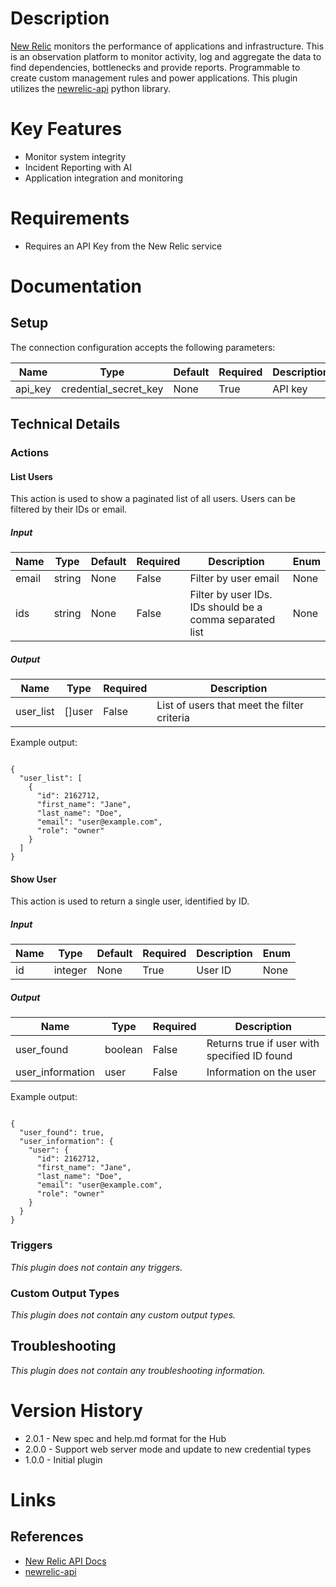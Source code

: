 # Description

[New Relic](https://www.newrelic.com) monitors the performance of applications and infrastructure.
This is an observation platform to monitor activity, log and aggregate the data to find dependencies, bottlenecks
and provide reports. Programmable to create custom management rules and power applications.
This plugin utilizes the [newrelic-api](https://pypi.python.org/pypi/newrelic-api/1.0.4) python library.

# Key Features

* Monitor system integrity
* Incident Reporting with AI
* Application integration and monitoring

# Requirements

* Requires an API Key from the New Relic service

# Documentation

## Setup

The connection configuration accepts the following parameters:

|Name|Type|Default|Required|Description|Enum|
|----|----|-------|--------|-----------|----|
|api_key|credential_secret_key|None|True|API key|None|

## Technical Details

### Actions

#### List Users

This action is used to show a paginated list of all users. Users can be filtered by their IDs or email.

##### Input

|Name|Type|Default|Required|Description|Enum|
|----|----|-------|--------|-----------|----|
|email|string|None|False|Filter by user email|None|
|ids|string|None|False|Filter by user IDs. IDs should be a comma separated list|None|

##### Output

|Name|Type|Required|Description|
|----|----|--------|-----------|
|user_list|[]user|False|List of users that meet the filter criteria|

Example output:

```

{
  "user_list": [
    {
      "id": 2162712,
      "first_name": "Jane",
      "last_name": "Doe",
      "email": "user@example.com",
      "role": "owner"
    }
  ]
}

```

#### Show User

This action is used to return a single user, identified by ID.

##### Input

|Name|Type|Default|Required|Description|Enum|
|----|----|-------|--------|-----------|----|
|id|integer|None|True|User ID|None|

##### Output

|Name|Type|Required|Description|
|----|----|--------|-----------|
|user_found|boolean|False|Returns true if user with specified ID found|
|user_information|user|False|Information on the user|

Example output:

```

{
  "user_found": true,
  "user_information": {
    "user": {
      "id": 2162712,
      "first_name": "Jane",
      "last_name": "Doe",
      "email": "user@example.com",
      "role": "owner"
    }
  }
}

```

### Triggers

_This plugin does not contain any triggers._

### Custom Output Types

_This plugin does not contain any custom output types._

## Troubleshooting

_This plugin does not contain any troubleshooting information._

# Version History

* 2.0.1 - New spec and help.md format for the Hub
* 2.0.0 - Support web server mode and update to new credential types
* 1.0.0 - Initial plugin

# Links

## References

* [New Relic API Docs](http://new-relic-api.readthedocs.io/en/develop/examples.html)
* [newrelic-api](https://pypi.python.org/pypi/newrelic-api/1.0.4)

